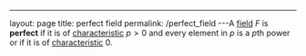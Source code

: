 ---
 layout: page
 title: perfect field
 permalink: /perfect_field
---A [field](https://defsmath.github.io/DefsMath/field) $F$ is **perfect** if it is of [characteristic](https://defsmath.github.io/DefsMath/characteristic_of_a_field) $p>0$ and every element in $p$ is a $p$th power or if it is of [characteristic](https://defsmath.github.io/DefsMath/##########################characteristic) $0$. 